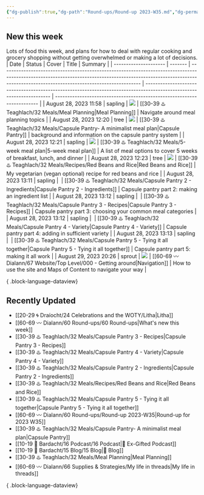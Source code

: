 ```yaml
---
{"dg-publish":true,"dg-path":"Round-ups/Round-up 2023-W35.md","dg-permalink":"2023-W35-roundup","permalink":"/2023-W35-roundup/","title":"Round-up for 2023 W35","contentClasses":"cards cards-1-1","noteIcon":"","created":"2023-08-31T14:16:49"}
---
```


 
## New this week
Lots of food this week, and plans for how to deal with regular cooking and grocery shopping without getting overwhelmed or making a lot of decisions.
| Date                  | Status  | Cover                                                                                                                                                                                                                 | Title                                                                                                                 | Summary                                                                 |
| --------------------- | ------- | --------------------------------------------------------------------------------------------------------------------------------------------------------------------------------------------------------------------- | --------------------------------------------------------------------------------------------------------------------- | ----------------------------------------------------------------------- |
| August 28, 2023 11:58 | sapling | ![](https://images.unsplash.com/photo-1608354580394-f7961a034347?crop=entropy&cs=tinysrgb&fit=max&fm=jpg&ixid=M3wzNjAwOTd8MHwxfHNlYXJjaHw0MXx8bWVhbCUyMHByZXB8ZW58MHwwfHx8MTY5MzI0MjQ3OXww&ixlib=rb-4.0.3&q=80&w=400) | [[30-39 ♨️ Teaghlach/32 Meals/Meal Planning\|Meal Planning]]                                                       | Navigate around meal planning topics                                    |
| August 28, 2023 12:20 | tree    | ![](https://images.unsplash.com/photo-1580927942266-81d0519eb7be?crop=entropy&cs=tinysrgb&fit=max&fm=jpg&ixid=M3wzNjAwOTd8MHwxfHNlYXJjaHw4fHxwYW50cnl8ZW58MHwwfHx8MTY5MzM1NjM2OHww&ixlib=rb-4.0.3&q=80&w=400)         | [[30-39 ♨️ Teaghlach/32 Meals/Capsule Pantry- A minimalist meal plan\|Capsule Pantry]]                             | background and information on the capsule pantry system                 |
| August 28, 2023 12:21 | sapling | ![](https://images.unsplash.com/photo-1506784365847-bbad939e9335?crop=entropy&cs=tinysrgb&fit=max&fm=jpg&ixid=M3wzNjAwOTd8MHwxfHNlYXJjaHwyfHxjYWxlbmRhcnxlbnwwfDB8fHwxNjkzNTA1ODU3fDA&ixlib=rb-4.0.3&q=80&w=400)      | [[30-39 ♨️ Teaghlach/32 Meals/5-week meal plan\|5-week meal plan]]                                                 | A list of meal options to cover 5 weeks of breakfast, lunch, and dinner |
| August 28, 2023 12:23 | tree    | ![](https://imagesvc.meredithcorp.io/v3/mm/image?url=https%3A%2F%2Fimages.media-allrecipes.com%2Fuserphotos%2F966409.jpg&q=60&c=sc&orient=true&poi=auto&h=512)                                                        | [[30-39 ♨️ Teaghlach/32 Meals/Recipes/Red Beans and Rice\|Red Beans and Rice]]                                     | My vegetarian (vegan optional) recipe for red beans and rice            |
| August 28, 2023 13:11 | sapling | ![]()                                                                                                                                                                                                                 | [[30-39 ♨️ Teaghlach/32 Meals/Capsule Pantry 2 - Ingredients\|Capsule Pantry 2 - Ingredients]]                     | Capsule pantry part 2: making an ingredient list                        |
| August 28, 2023 13:12 | sapling | ![]()                                                                                                                                                                                                                 | [[30-39 ♨️ Teaghlach/32 Meals/Capsule Pantry 3 - Recipes\|Capsule Pantry 3 - Recipes]]                             | Capsule pantry part 3: choosing your common meal categories             |
| August 28, 2023 13:12 | sapling | ![]()                                                                                                                                                                                                                 | [[30-39 ♨️ Teaghlach/32 Meals/Capsule Pantry 4 - Variety\|Capsule Pantry 4 - Variety]]                             | Capsule pantry part 4: adding in sufficient variety                     |
| August 28, 2023 13:13 | sapling | ![]()                                                                                                                                                                                                                 | [[30-39 ♨️ Teaghlach/32 Meals/Capsule Pantry 5 - Tying it all together\|Capsule Pantry 5 - Tying it all together]] | Capsule pantry part 5: making it all work                               |
| August 29, 2023 20:26 | sprout  | ![](https://images.unsplash.com/photo-1621755313473-b9d6703e3291?crop=entropy&cs=tinysrgb&fit=max&fm=jpg&ixid=M3wzNjAwOTd8MHwxfHNlYXJjaHw5fHxjb21wYXNzfGVufDB8MHx8fDE2OTMzNTU1ODd8MA&ixlib=rb-4.0.3&q=80&w=400)       | [[60-69 〰️ Dialann/67 Website/Top Level/000 - Getting around\|Navigation]]                                         | How to use the site and Maps of Content to navigate your way            |

{ .block-language-dataview}

## Recently Updated
- [[20-29 🌀 Draíocht/24 Celebrations and the WOTY/Litha\|Litha]]
- [[60-69 〰️ Dialann/60 Round-ups/60 Round-ups\|What's new this week]]
- [[30-39 ♨️ Teaghlach/32 Meals/Capsule Pantry 3 - Recipes\|Capsule Pantry 3 - Recipes]]
- [[30-39 ♨️ Teaghlach/32 Meals/Capsule Pantry 4 - Variety\|Capsule Pantry 4 - Variety]]
- [[30-39 ♨️ Teaghlach/32 Meals/Capsule Pantry 2 - Ingredients\|Capsule Pantry 2 - Ingredients]]
- [[30-39 ♨️ Teaghlach/32 Meals/Recipes/Red Beans and Rice\|Red Beans and Rice]]
- [[30-39 ♨️ Teaghlach/32 Meals/Capsule Pantry 5 - Tying it all together\|Capsule Pantry 5 - Tying it all together]]
- [[60-69 〰️ Dialann/60 Round-ups/Round-up 2023-W35\|Round-up for 2023 W35]]
- [[30-39 ♨️ Teaghlach/32 Meals/Capsule Pantry- A minimalist meal plan\|Capsule Pantry]]
- [[10-19 💢 Bardacht/16 Podcast/16 Podcast\|📌 Ex-Gifted Podcast]]
- [[10-19 💢 Bardacht/15 Blog/15 Blog\|📌 Blog]]
- [[30-39 ♨️ Teaghlach/32 Meals/Meal Planning\|Meal Planning]]
- [[60-69 〰️ Dialann/66 Supplies & Strategies/My life in threads\|My life in threads]]

{ .block-language-dataview}




